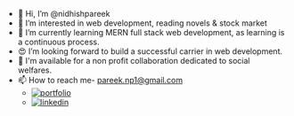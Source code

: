 - 👋 Hi, I’m @nidhishpareek
- 👀 I’m interested in web development, reading novels & stock market
- 🌱 I’m currently learning MERN full stack web development, as learning is a continuous process.
- 😍 I’m looking forward to build a successful carrier in web development.
- 🤠 I'm available for a non profit collaboration dedicated to social welfares.
- 📫 How to reach me- pareek.np1@gmail.com
  - [![portfolio](https://img.shields.io/badge/Gmail-red?style=for-the-badge&logo=gmail&logoColor=white)](mailto:pareek.np1@gmail.com)
  - [![linkedin](https://img.shields.io/badge/linkedin-0A66C2?style=for-the-badge&logo=linkedin&logoColor=white)](https://www.linkedin.com/in/nidhishpareek)
<!---
nidhishpareek/nidhishpareek is a ✨ special ✨ repository because its `README.md` (this file) appears on your GitHub profile.
You can click the Preview link to take a look at your changes.
--->
